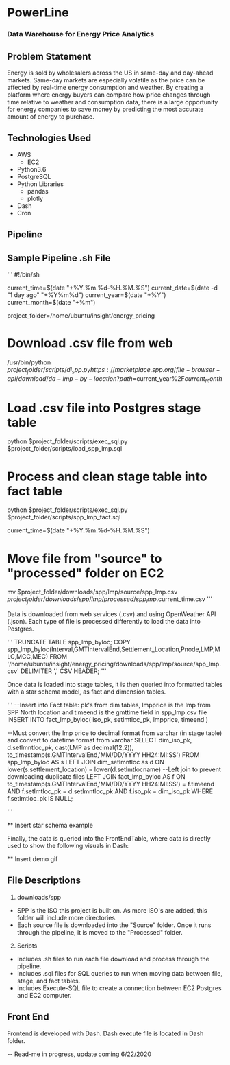 # PowerLine
### Data Warehouse for Energy Price Analytics

## Problem Statement
Energy is sold by wholesalers across the US in same-day and day-ahead markets. Same-day markets are especially volatile as the price can be affected by real-time energy consumption and weather. By creating a platform where energy buyers can compare how price changes through time relative to weather and consumption data, there is a large opportunity for energy companies to save money by predicting the most accurate amount of energy to purchase.

## Technologies Used
* AWS
  * EC2
* Python3.6
* PostgreSQL
* Python Libraries
  * pandas
  * plotly
* Dash
* Cron

## Pipeline


## Sample Pipeline .sh File

'''
#!/bin/sh

current_time=$(date "+%Y.%m.%d-%H.%M.%S")
current_date=$(date -d "1 day ago" "+%Y%m%d")
current_year=$(date "+%Y")
current_month=$(date "+%m")

project_folder=/home/ubuntu/insight/energy_pricing

# Download .csv file from web
/usr/bin/python $project_folder/scripts/dl_spp.py https://marketplace.spp.org/file-browser-api/download/da-lmp-by-location?path=%2F$current_year%2F$current_month%2FBy_Day%2FDA-LMP-SL-"$

# Load .csv file into Postgres stage table
python $project_folder/scripts/exec_sql.py $project_folder/scripts/load_spp_lmp.sql

# Process and clean stage table into fact table
python $project_folder/scripts/exec_sql.py $project_folder/scripts/spp_lmp_fact.sql


current_time=$(date "+%Y.%m.%d-%H.%M.%S")

# Move file from "source" to "processed" folder on EC2
mv $project_folder/downloads/spp/lmp/source/spp_lmp.csv $project_folder/downloads/spp/lmp/processed/spp_lmp.$current_time.csv
'''

Data is downloaded from web services (.csv) and using OpenWeather API (.json). Each type of file is processed differently to load the data into Postgres. 

'''
TRUNCATE TABLE spp_lmp_byloc;
COPY spp_lmp_byloc(Interval,GMTIntervalEnd,Settlement_Location,Pnode,LMP,MLC,MCC,MEC)
FROM '/home/ubuntu/insight/energy_pricing/downloads/spp/lmp/source/spp_lmp.csv' DELIMITER ',' CSV HEADER;
'''

Once data is loaded into stage tables, it is then queried into formatted tables with a star schema model, as fact and dimension tables.

'''
--Insert into Fact table: pk's from dim tables, lmpprice is the lmp from SPP North location and timeend is the gmttime field in spp_lmp.csv file
INSERT INTO fact_lmp_byloc(
iso_pk,
setlmtloc_pk,
lmpprice,
timeend
)

--Must convert the lmp price to decimal format from varchar (in stage table) and convert to datetime format from varchar
SELECT dim_iso_pk, d.setlmntloc_pk, cast(LMP as decimal(12,2)), to_timestamp(s.GMTIntervalEnd,'MM/DD/YYYY HH24:MI:SS')
FROM spp_lmp_byloc AS s
LEFT JOIN dim_setlmntloc as d
ON lower(s.settlement_location) = lower(d.setlmtlocname)
--Left join to prevent downloading duplicate files
LEFT JOIN fact_lmp_byloc AS f
        ON to_timestamp(s.GMTIntervalEnd,'MM/DD/YYYY HH24:MI:SS') = f.timeend
        AND f.setlmtloc_pk = d.setlmntloc_pk
        AND f.iso_pk = dim_iso_pk
        WHERE f.setlmtloc_pk IS NULL;

'''

** Insert star schema example

Finally, the data is queried into the FrontEndTable, where data is directly used to show the following visuals in Dash:

** Insert demo gif


## File Descriptions

1. downloads/spp
 * SPP is the ISO this project is built on. As more ISO's are added, this folder will include more directories.
 * Each source file is downloaded into the "Source" folder. Once it runs through the pipeline, it is moved to the   "Processed" folder.
 
2. Scripts
 * Includes .sh files to run each file download and process through the pipeline.
 * Includes .sql files for SQL queries to run when moving data between file, stage, and fact tables.
 * Includes Execute-SQL file to create a connection between EC2 Postgres and EC2 computer.
 
 
## Front End

Frontend is developed with Dash. Dash execute file is located in Dash folder.


-- Read-me in progress, update coming 6/22/2020

